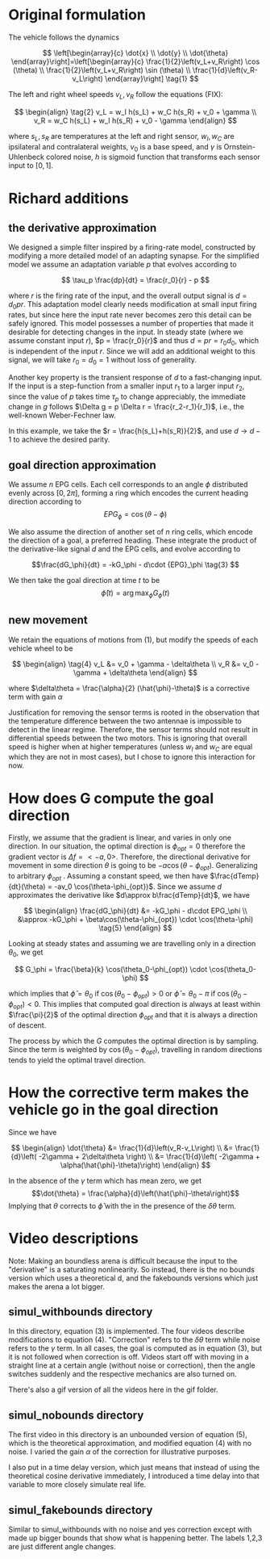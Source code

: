 # Original formulation

The vehicle follows the dynamics

$$
\left[\begin{array}{c}
\dot{x} \\
\dot{y} \\
\dot{\theta}
\end{array}\right]=\left[\begin{array}{c}
\frac{1}{2}\left(v_L+v_R\right) \cos (\theta) \\
\frac{1}{2}\left(v_L+v_R\right) \sin (\theta) \\
\frac{1}{d}\left(v_R-v_L\right)
\end{array}\right] \tag{1}
$$

The left and right wheel speeds $v_L, v_R$ follow the equations (FIX):

$$
\begin{align} \tag{2}
v_L = w_I h(s_L) + w_C h(s_R) + v_0 + \gamma \\ 
v_R = w_C h(s_L) + w_I h(s_R) + v_0 - \gamma 
\end{align}
$$

where $s_L, s_R$ are temperatures at the left and right sensor, $w_I, w_C$ are ipsilateral and contralateral weights, $v_0$ is a base speed, and $\gamma$ is Ornstein-Uhlenbeck colored noise, $h$ is sigmoid function that transforms each sensor input to $[0,1]$.

# Richard additions

## the derivative approximation
We designed a simple filter inspired by a firing-rate model, constructed by modifying a more detailed model of an adapting synapse. For the simplified model we assume an adaptation variable $p$ that evolves according to

$$ \tau_p \frac{dp}{dt} = \frac{r_0}{r} - p $$

where $r$ is the firing rate of the input, and the overall output signal is $d = d_0pr$. This adaptation model clearly needs modification at small input firing rates, but since here the input rate never becomes zero this detail can be safely ignored. This model possesses a number of properties that made it desirable for detecting changes in the input. In steady state (where we assume constant input $r$), $p = \frac{r_0}{r}$ and thus $d = pr = r_0 d_0$, which is independent of the input $r$. Since we will add an additional weight to this signal, we will take $r_0 = d_0 = 1$ without loss of generality. 

Another key property is the transient response of $d$ to a fast-changing input. If the input is a step-function from a smaller input $r_1$ to a larger input $r_2$, since the value of $p$ takes time $\tau_p$ to change appreciably, the immediate change in $g$ follows $\Delta g = p \Delta r = \frac{r_2-r_1}{r_1}$, i.e., the well-known Weber-Fechner law.

In this example, we take the $r = \frac{h(s_L)+h(s_R)}{2}$, and use $d\rightarrow d-1$ to achieve the desired parity.


## goal direction approximation
We assume $n$ EPG cells. Each cell corresponds to an angle $\phi$ distributed evenly across $[0, 2\pi]$, forming a ring which encodes the current heading direction according to
$${EPG}_\phi =  \cos(\theta-\phi)$$

We also assume the direction of another set of $n$ ring cells, which encode the direction of a goal, a preferred heading. These integrate the product of the derivative-like signal $d$ and the EPG cells, and evolve according to 

$$\frac{dG_\phi}{dt} = -kG_\phi - d\cdot {EPG}_\phi \tag{3} $$

We then take the goal direction at time $t$ to be 
$$\hat{\phi}(t) = \arg\max_{\phi} G_\phi(t)$$

## new movement
We retain the equations of motions from (1), but modify the speeds of each vehicle wheel to be

$$
\begin{align} \tag{4}
v_L &= v_0 + \gamma - \delta\theta \\ 
v_R &= v_0 - \gamma + \delta\theta 
\end{align}
$$

where $\delta\theta = \frac{\alpha}{2} (\hat{\phi}-\theta)$ is a corrective term with gain $\alpha$

Justification for removing the sensor terms is rooted in the observation that the temperature difference between the two antennae is impossible to detect in the linear regime. Therefore, the sensor terms should not result in differential speeds between the two motors. This is ignoring that overall speed is higher when at higher temperatures (unless $w_I$ and $w_C$ are equal which they are not in most cases), but I chose to ignore this interaction for now.

# How does G compute the goal direction

Firstly, we assume that the gradient is linear, and varies in only one direction. In our situation, the optimal direction is $\phi_{opt}=0$ therefore the gradient vector is $\Delta f = <-a,0>$. Therefore, the directional derivative for movement in some direction $\theta$ is going to be $-a\cos(\theta-\phi_{opt})$. Generalizing to arbitrary $\phi_{opt}$ . Assuming a constant speed, we then have $\frac{dTemp}{dt}(\theta) = -av_0 \cos(\theta-\phi_{opt})$. Since we assume $d$ approximates the derivative like $d\approx b\frac{dTemp}{dt}$, we have 

$$
\begin{align}
\frac{dG_\phi}{dt} &= -kG_\phi - d\cdot EPG_\phi \\ 
&\approx -kG_\phi + \beta\cos(\theta-\phi_{opt}) \cdot \cos(\theta-\phi) \tag{5}
\end{align}
$$

Looking at steady states and assuming we are travelling only in a direction $\theta_0$, we get

$$
G_\phi  = \frac{\beta}{k} \cos(\theta_0-\phi_{opt}) \cdot \cos(\theta_0-\phi)
$$

which implies that $\hat{\phi}= \theta_0$ if $\cos(\theta_0-\phi_{opt})>0$ or $\hat{\phi}= \theta_0-\pi$ if $\cos(\theta_0-\phi_{opt})<0$. This implies that computed goal direction is always at least within $\frac{\pi}{2}$ of the optimal direction $\phi_{opt}$ and that it is always a direction of descent. 

The process by which the $G$ computes the optimal direction is by sampling. Since the term is weighted by $\cos(\theta_0-\phi_{opt})$, travelling in random directions tends to yield the optimal travel direction. 


# How the corrective term makes the vehicle go in the goal direction
Since we have 

$$ 
\begin{align}
\dot{\theta} &= \frac{1}{d}\left(v_R-v_L\right) \\
&= \frac{1}{d}\left( -2\gamma + 2\delta\theta  \right) \\
&= \frac{1}{d}\left( -2\gamma + \alpha(\hat{\phi}-\theta)\right)
\end{align}
$$

In the absence of the $\gamma$ term which has mean zero, we get 
$$\dot{\theta} = \frac{\alpha}{d}\left(\hat{\phi}-\theta\right)$$
Implying that $\theta$ corrects to $\hat{\phi}$ with the in the presence of the $\delta\theta$ term.

# Video descriptions
Note: Making an boundless arena is difficult because the input to the "derivative" is a saturating nonlinearity. So instead, there is the no bounds version which uses a theoretical d, and the fakebounds versions which just makes the arena a lot bigger. 

## simul_withbounds directory
In this directory, equation (3) is implemented. The four videos describe modifications to equation (4). "Correction" refers to the $\delta\theta$ term while noise refers to the $\gamma$ term. In all cases, the goal is computed as in equation (3), but it is not followed when correction is off. Videos start off with moving in a straight line at a certain angle (without noise or correction), then the angle switches suddenly and the respective mechanics are also turned on. 

There's also a gif version of all the videos here in the gif folder. 

## simul_nobounds directory
The first video in this directory is an unbounded version of equation (5), which is the theoretical approximation, and modified equation (4) with no noise. I varied the gain $\alpha$ of the correction for illustrative purposes.

I also put in a time delay version, which just means that instead of using the theoretical cosine derivative immediately, I introduced a time delay into that variable to more closely simulate real life. 

## simul_fakebounds directory
Similar to simul_withbounds with no noise and yes correction except with made up bigger bounds that show what is happening better. The labels 1,2,3 are just different angle changes. 
